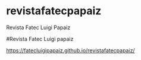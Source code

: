 # revistafatecpapaiz
Revista Fatec Luigi Papaiz

#Revista Fatec Luigi papaiz

https://fatecluigipapaiz.github.io/revistafatecpapaiz/

